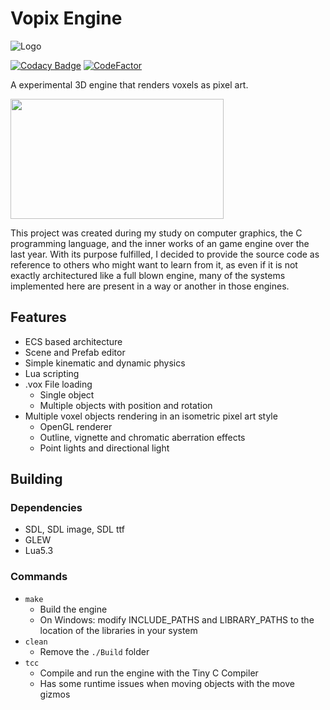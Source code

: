 # Vopix Engine

![Logo](../assets/logo.png?raw=true)

[![Codacy Badge](https://api.codacy.com/project/badge/Grade/d588f613f206400b847e09bcc129b298)](https://www.codacy.com?utm_source=github.com&utm_medium=referral&utm_content=KellerMartins/PixelVoxels&utm_campaign=Badge_Grade)
[![CodeFactor](https://www.codefactor.io/repository/github/kellermartins/pixelvoxels/badge)](https://www.codefactor.io/repository/github/kellermartins/pixelvoxels)

A experimental 3D engine that renders voxels as pixel art.

<a href="https://kellermartins.github.io/assets/videos/Vopix_video_720p.mp4"><img src="../assets/preview.gif" width="341" height="192" /></a>

This project was created during my study on computer graphics, the C programming language, and the inner works of an game engine over the last year. With its purpose fulfilled, I decided to provide the source code as reference to others who might want to learn from it, as even if it is not exactly architectured like a full blown engine, many of the systems implemented here are present in a way or another in those engines.

## Features

-   ECS based architecture
-   Scene and Prefab editor
-   Simple kinematic and dynamic physics
-   Lua scripting
-   .vox File loading
    -   Single object
    -   Multiple objects with position and rotation
-   Multiple voxel objects rendering in an isometric pixel art style
    -   OpenGL renderer
    -   Outline, vignette and chromatic aberration effects
    -   Point lights and directional light

## Building

### Dependencies
-   SDL, SDL image, SDL ttf
-   GLEW
-   Lua5.3

### Commands
-   `make`
    -   Build the engine
    -   On Windows: modify INCLUDE_PATHS and LIBRARY_PATHS to the location of the libraries in your system
-   `clean`
    -   Remove the `./Build` folder
-   `tcc`
    -   Compile and run the engine with the Tiny C Compiler
    -   Has some runtime issues when moving objects with the move gizmos
